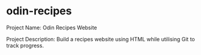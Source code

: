 # odin-recipes
Project Name: Odin Recipes Website

Project Description: Build a recipes website using HTML while utilising Git to track progress.